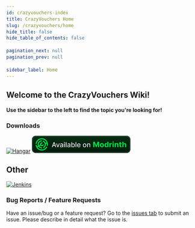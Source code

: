 ```yaml
---
id: crazyvouchers-index
title: CrazyVouchers Home
slug: /crazyvouchers/home
hide_title: false
hide_table_of_contents: false

pagination_next: null
pagination_prev: null

sidebar_label: Home
---
```

## Welcome to the CrazyVouchers Wiki!
#### Use the sidebar to the left to find the topic you're looking for!

### Downloads
[![Hangar](https://raw.githubusercontent.com/intergrav/devins-badges/v3/assets/compact/available/hangar_46h.png)](https://hangar.papermc.io/CrazyCrew/CrazyVouchers)
[![Modrinth](https://raw.githubusercontent.com/intergrav/devins-badges/v3/assets/compact/available/modrinth_46h.png)](https://modrinth.com/plugin/crazyvouchers)

## Other
[![Jenkins](https://www.jenkins.io/images/logo-title-opengraph.png)](https://ci.crazycrew.us/view/crazycrew/job/CrazyVouchers/)

### Bug Reports / Feature Requests
Have an issue/bug or a feature request? Go to the [issues tab](https://github.com/Crazy-Crew/CrazyVouchers/issues) to submit an issue. Please describe in detail what the issue is.